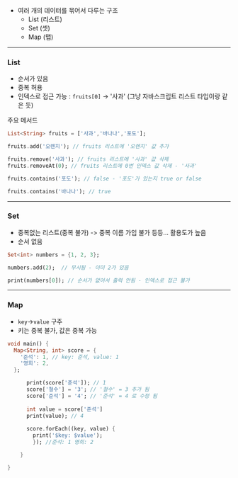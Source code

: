
- 여러 개의 데이터를 묶어서 다루는 구조
	- List (리스트)
	- Set (셋)
	- Map (맵)
----
### List

- 순서가 있음
- 중복 허용
- 인덱스로 접근 가능 : `fruits[0]` -> '사과' (그냥 자바스크립트 리스트 타입이랑 같은 듯)

주요 메서드
```dart
List<String> fruits = ['사과','바나나','포도']; 

fruits.add('오렌지'); // fruits 리스트에 '오렌지' 값 추가

fruits.remove('사과'); // fruits 리스트에 '사과' 값 삭제
fruits.removeAt(0); // fruits 리스트에 0번 인덱스 값 삭제 - '사과'

fruits.contains('포도'); // false - '포도'가 있는지 true or false

fruits.contains('바나나'); // true
```

----

### Set

- 중복없는 리스트(중복 불가) -> 중복 이름 가입 불가 등등... 활용도가 높음
- 순서 없음

```dart
Set<int> numbers = {1, 2, 3};

numbers.add(2);  // 무시됨 - 이미 2가 있음

print(numbers[0]); // 순서가 없어서 출력 안됨 - 인덱스로 접근 불가
```

---

### Map

- `key`->`value` 구주
- 키는 중복 불가, 값은 중복 가능

```dart
void main() {
  Map<String, int> score = {
    '준석': 1, // key: 준석, value: 1
    '영희': 2,
  };

	  print(score['준석']); // 1
	  score['철수'] = '3'; // '철수' = 3 추가 됨
	  score['준석'] = '4'; // '준석' = 4 로 수정 됨
	  
	  int value = score['준석']
	  print(value); // 4
  
	  score.forEach((key, value) {
		print('$key: $value');
		}); //준석: 1 영희: 2

	}

}



```